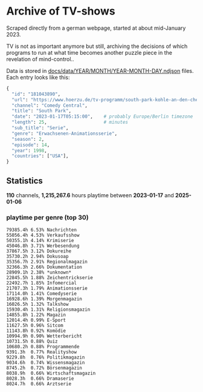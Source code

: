 # Archive of TV-shows

Scraped directly from a german webpage, started at about mid-January 2023.

TV is not as important anymore but still, archiving the decisions of which programs to run at what time
becomes another puzzle piece in the revelation of mind-control.. 

Data is stored in [docs/data/YEAR/MONTH/YEAR-MONTH-DAY.ndjson](docs/data/) files. 
Each entry looks like this:

```python
{
  "id": "181043890", 
  "url": "https://www.hoerzu.de/tv-programm/south-park-kohle-an-den-chefkoch/bid_181043890/", 
  "channel": "Comedy Central", 
  "title": "South Park", 
  "date": "2023-01-17T05:15:00",    # probably Europe/Berlin timezone 
  "length": 25,                     # minutes 
  "sub_title": "Serie", 
  "genre": "Erwachsenen-Animationsserie", 
  "season": 2, 
  "episode": 14, 
  "year": 1998, 
  "countries": ["USA"],
}
```

## Statistics

**110** channels, **1,215,267.6** hours playtime between **2023-01-17** and **2025-01-06**


### playtime per genre (top 30)

    79385.4h 6.53% Nachrichten
    55056.4h 4.53% Verkaufsshow
    50355.1h 4.14% Krimiserie
    45046.8h 3.71% Werbesendung
    37867.5h 3.12% Dokureihe
    35730.2h 2.94% Dokusoap
    35356.7h 2.91% Regionalmagazin
    32366.3h 2.66% Dokumentation
    28909.1h 2.38% *unknown*
    22845.5h 1.88% Zeichentrickserie
    22492.7h 1.85% Infomercial
    21707.3h 1.79% Animationsserie
    17114.0h 1.41% Comedyserie
    16928.6h 1.39% Morgenmagazin
    16026.5h 1.32% Talkshow
    15930.4h 1.31% Religionsmagazin
    14855.8h 1.22% Magazin
    12014.4h 0.99% E-Sport
    11627.5h 0.96% Sitcom
    11143.8h 0.92% Komödie
    10994.9h 0.90% Wetterbericht
    10731.5h 0.88% Quiz
    10680.2h 0.88% Programmende
    9391.3h  0.77% Realityshow
    9229.8h  0.76% Politikmagazin
    9034.6h  0.74% Wissensmagazin
    8745.2h  0.72% Börsenmagazin
    8038.9h  0.66% Wirtschaftsmagazin
    8028.3h  0.66% Dramaserie
    8024.7h  0.66% Arztserie
